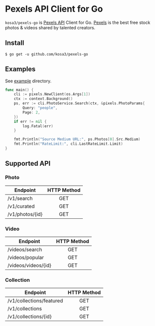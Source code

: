 # Pexels API Client for Go

`kosa3/pexels-go` is [Pexels API](https://www.pexels.com/api/documentation/) Client for Go.
[Pexels](https://www.pexels.com/) is the best free stock photos & videos shared by talented creators.


## Install

```
$ go get -u github.com/kosa3/pexels-go
```

## Examples

See [example](./example) directory.

```go
func main() {
	cli := pixels.NewClient(os.Args[1])
	ctx := context.Background()
	ps, err := cli.PhotoService.Search(ctx, &pixels.PhotoParams{
		Query: "people",
		Page: 2,
	})
	if err != nil {
		log.Fatal(err)
	}

	fmt.Println("Source Medium URL:", ps.Photos[0].Src.Medium)
	fmt.Println("RateLimit:", cli.LastRateLimit.Limit)
}
```

## Supported API

### Photo

|                 Endpoint                | HTTP Method |
|-----------------------------------------|:-----------:|
|/v1/search                              | GET         |
|/v1/curated                             | GET         |
|/v1/photos/{id}                         | GET         |



### Video

|                 Endpoint                | HTTP Method |
|-----------------------------------------|:-----------:|
|/videos/search                              | GET         |
|/videos/popular                             | GET         |
|/videos/videos/{id}                         | GET         |

### Collection

|                 Endpoint                | HTTP Method |
|-----------------------------------------|:-----------:|
|/v1/collections/featured                  | GET         |
|/v1/collections                           | GET         |
|/v1/collections/{id}                      | GET         |